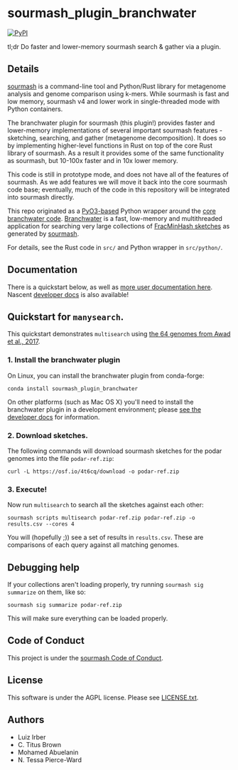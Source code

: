 # sourmash_plugin_branchwater

[![PyPI](https://img.shields.io/pypi/v/sourmash_plugin_branchwater)](https://pypi.org/project/sourmash_plugin_branchwater/)

tl;dr Do faster and lower-memory sourmash search & gather via a plugin.

## Details

[sourmash](https://sourmash.readthedocs.io/en/latest/) is a
command-line tool and Python/Rust library for metagenome analysis and
genome comparison using k-mers.  While sourmash is fast and low
memory, sourmash v4 and lower work in single-threaded mode with Python
containers.

The branchwater plugin for sourmash (this plugin!) provides faster and
lower-memory implementations of several important sourmash features -
sketching, searching, and gather (metagenome decomposition). It does
so by implementing higher-level functions in Rust on top of the core
Rust library of sourmash.  As a result it provides some of the same
functionality as sourmash, but 10-100x faster and in 10x lower memory.

This code is still in prototype mode, and does not have all of the
features of sourmash. As we add features we will move it back into the
core sourmash code base; eventually, much of the code in this
repository will be integrated into sourmash directly.

This repo originated as a [PyO3-based](https://github.com/PyO3/pyo3)
Python wrapper around the
[core branchwater code](https://github.com/sourmash-bio/sra_search).
[Branchwater](https://www.biorxiv.org/content/10.1101/2022.11.02.514947v1)
is a fast, low-memory and multithreaded application for searching very
large collections of
[FracMinHash sketches](https://www.biorxiv.org/content/10.1101/2022.01.11.475838v2)
as generated by [sourmash](https://sourmash.readthedocs.io/).

For details, see the Rust code in `src/` and Python wrapper in `src/python/`.

## Documentation

There is a quickstart below, as well as
[more user documentation here](doc/README.md). Nascent
[developer docs](doc/developer.md) is also available!

## Quickstart for `manysearch`.

This quickstart demonstrates `multisearch` using
[the 64 genomes from Awad et al., 2017](https://osf.io/vk4fa/).

### 1. Install the branchwater plugin

On Linux, you can install the branchwater plugin from conda-forge:
```
conda install sourmash_plugin_branchwater
```

On other platforms (such as Mac OS X) you'll need to install the
branchwater plugin in a development environment; please
[see the developer docs](doc/developer.md) for information.

### 2. Download sketches.

The following commands will download sourmash sketches for the podar genomes into the file `podar-ref.zip`:

```
curl -L https://osf.io/4t6cq/download -o podar-ref.zip
```

### 3. Execute!

Now run `multisearch` to search all the sketches against each other:
```
sourmash scripts multisearch podar-ref.zip podar-ref.zip -o results.csv --cores 4
```

You will (hopefully ;)) see a set of results in `results.csv`. These are comparisons of each query against all matching genomes.

## Debugging help

If your collections aren't loading properly, try running `sourmash sig
summarize` on them, like so:

```
sourmash sig summarize podar-ref.zip
```

This will make sure everything can be loaded properly.

## Code of Conduct

This project is under the [sourmash Code of Conduct](https://github.com/sourmash-bio/sourmash/blob/latest/CODE_OF_CONDUCT.rst).

## License

This software is under the AGPL license. Please see [LICENSE.txt](LICENSE.txt).

## Authors

* Luiz Irber
* C. Titus Brown
* Mohamed Abuelanin
* N. Tessa Pierce-Ward
